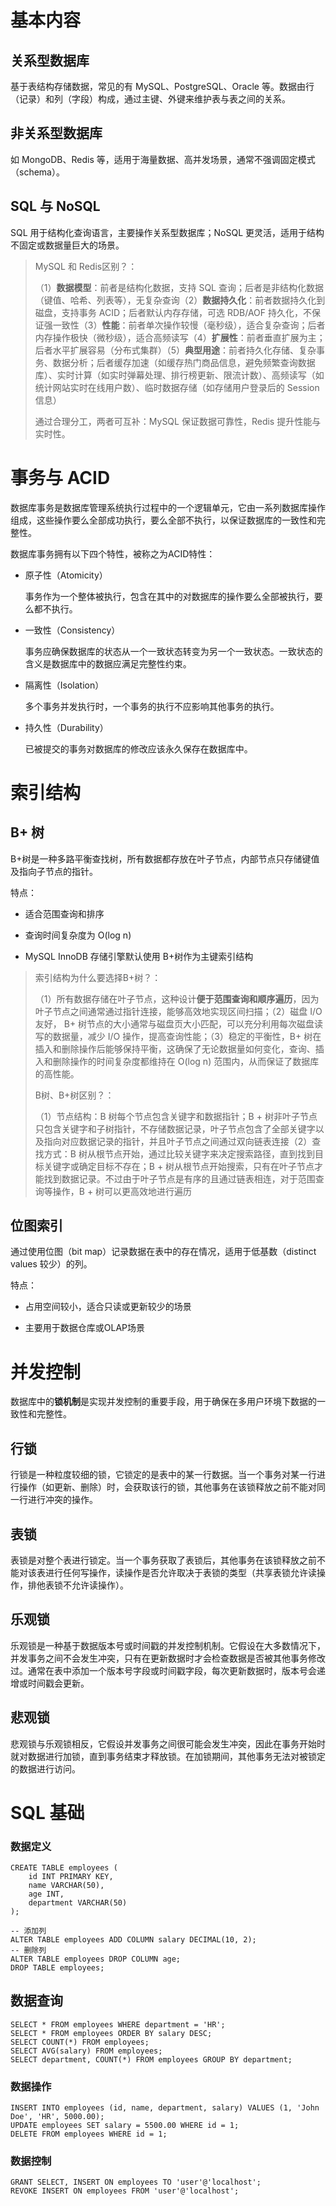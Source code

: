 # 基本内容
## 关系型数据库
基于表结构存储数据，常见的有 MySQL、PostgreSQL、Oracle 等。数据由行（记录）和列（字段）构成，通过主键、外键来维护表与表之间的关系。
## 非关系型数据库
如 MongoDB、Redis 等，适用于海量数据、高并发场景，通常不强调固定模式（schema）。
## SQL 与 NoSQL
SQL 用于结构化查询语言，主要操作关系型数据库；NoSQL 更灵活，适用于结构不固定或数据量巨大的场景。

> MySQL 和 Redis区别？：
>
> （1）**数据模型**：前者是结构化数据，支持 SQL 查询；后者是非结构化数据（键值、哈希、列表等），无复杂查询（2）**数据持久化**：前者数据持久化到磁盘，支持事务 ACID；后者默认内存存储，可选 RDB/AOF 持久化，不保证强一致性（3）​​**性能**：前者单次操作较慢（毫秒级），适合复杂查询；后者内存操作极快（微秒级），适合高频读写（4）**​​扩展性**：前者​​垂直扩展为主；后者水平扩展容易（分布式集群）（5）**典型用途**​​：前者持久化存储、复杂事务、数据分析；后者缓存加速（如缓存热门商品信息，避免频繁查询数据库）、实时计算（如实时弹幕处理、排行榜更新、限流计数）、高频读写（如统计网站实时在线用户数）、临时数据存储（如存储用户登录后的 Session 信息）
>
> 通过合理分工，两者可互补：​​MySQL 保证数据可靠性，Redis 提升性能与实时性​​。
# 事务与 ACID
数据库事务是数据库管理系统执行过程中的一个逻辑单元，它由一系列数据库操作组成，这些操作要么全部成功执行，要么全部不执行，以保证数据库的一致性和完整性。

数据库事务拥有以下四个特性，被称之为ACID特性：

- 原子性（Atomicity）

  事务作为一个整体被执行，包含在其中的对数据库的操作要么全部被执行，要么都不执行。

- 一致性（Consistency）

  事务应确保数据库的状态从一个一致状态转变为另一个一致状态。一致状态的含义是数据库中的数据应满足完整性约束。

- 隔离性（Isolation）

  多个事务并发执行时，一个事务的执行不应影响其他事务的执行。

- 持久性（Durability）

  已被提交的事务对数据库的修改应该永久保存在数据库中。
# 索引结构
## B+ 树
B+树是一种多路平衡查找树，所有数据都存放在叶子节点，内部节点只存储键值及指向子节点的指针。

特点：

- 适合范围查询和排序

- 查询时间复杂度为 O(log n)

- MySQL InnoDB 存储引擎默认使用 B+树作为主键索引结构

> 索引结构为什么要选择B+树？：
>
> （1）所有数据存储在叶子节点，这种设计**便于范围查询和顺序遍历**，因为叶子节点之间通常通过指针连接，能够高效地实现区间扫描；（2）磁盘 I/O 友好， B+ 树节点的大小通常与磁盘页大小匹配，可以充分利用每次磁盘读写的数据量，减少 I/O 操作，提高查询性能；（3）稳定的平衡性，B+ 树在插入和删除操作后能够保持平衡，这确保了无论数据量如何变化，查询、插入和删除操作的时间复杂度都维持在 O(log n) 范围内，从而保证了数据库的高性能。
>
> B树、B+树区别？：
>
> （1）节点结构：B 树每个节点包含关键字和数据指针；B + 树非叶子节点只包含关键字和子树指针，不存储数据记录，叶子节点包含了全部关键字以及指向对应数据记录的指针，并且叶子节点之间通过双向链表连接（2）查找方式：B 树从根节点开始，通过比较关键字来决定搜索路径，直到找到目标关键字或确定目标不存在；B + 树从根节点开始搜索，只有在叶子节点才能找到数据记录。不过由于叶子节点是有序的且通过链表相连，对于范围查询等操作，B + 树可以更高效地进行遍历
## 位图索引
通过使用位图（bit map）记录数据在表中的存在情况，适用于低基数（distinct values 较少）的列。

特点：

- 占用空间较小，适合只读或更新较少的场景

- 主要用于数据仓库或OLAP场景
# 并发控制
数据库中的**锁机制**是实现并发控制的重要手段，用于确保在多用户环境下数据的一致性和完整性。
## 行锁
行锁是一种粒度较细的锁，它锁定的是表中的某一行数据。当一个事务对某一行进行操作（如更新、删除）时，会获取该行的锁，其他事务在该锁释放之前不能对同一行进行冲突的操作。
## 表锁
表锁是对整个表进行锁定。当一个事务获取了表锁后，其他事务在该锁释放之前不能对该表进行任何写操作，读操作是否允许取决于表锁的类型（共享表锁允许读操作，排他表锁不允许读操作）。
## 乐观锁
乐观锁是一种基于数据版本号或时间戳的并发控制机制。它假设在大多数情况下，并发事务之间不会发生冲突，只有在更新数据时才会检查数据是否被其他事务修改过。通常在表中添加一个版本号字段或时间戳字段，每次更新数据时，版本号会递增或时间戳会更新。
## 悲观锁
悲观锁与乐观锁相反，它假设并发事务之间很可能会发生冲突，因此在事务开始时就对数据进行加锁，直到事务结束才释放锁。在加锁期间，其他事务无法对被锁定的数据进行访问。
# SQL 基础
### 数据定义
~~~
CREATE TABLE employees (
    id INT PRIMARY KEY,
    name VARCHAR(50),
    age INT,
    department VARCHAR(50)
);
~~~
~~~
-- 添加列
ALTER TABLE employees ADD COLUMN salary DECIMAL(10, 2);
-- 删除列
ALTER TABLE employees DROP COLUMN age;
DROP TABLE employees;
~~~
## 数据查询
~~~
SELECT * FROM employees WHERE department = 'HR';
SELECT * FROM employees ORDER BY salary DESC;
SELECT COUNT(*) FROM employees;
SELECT AVG(salary) FROM employees;
SELECT department, COUNT(*) FROM employees GROUP BY department;
~~~
### 数据操作
~~~
INSERT INTO employees (id, name, department, salary) VALUES (1, 'John Doe', 'HR', 5000.00);
UPDATE employees SET salary = 5500.00 WHERE id = 1;
DELETE FROM employees WHERE id = 1;
~~~
### 数据控制
~~~
GRANT SELECT, INSERT ON employees TO 'user'@'localhost';
REVOKE INSERT ON employees FROM 'user'@'localhost';
~~~
